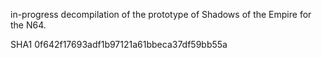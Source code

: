 in-progress decompilation of the prototype of Shadows of the Empire for the N64. 

SHA1 0f642f17693adf1b97121a61bbeca37df59bb55a
